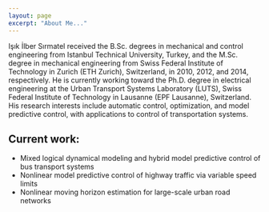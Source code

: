 ```yaml
---
layout: page
excerpt: "About Me..."
---
```


Işık İlber Sırmatel received the B.Sc. degrees in mechanical and control engineering from Istanbul Technical University, Turkey, and the M.Sc. degree in mechanical engineering from Swiss Federal Institute of Technology in Zurich (ETH Zurich), Switzerland, in 2010, 2012, and 2014, respectively. He is currently working toward the Ph.D. degree in electrical engineering at the Urban Transport Systems Laboratory (LUTS), Swiss Federal Institute of Technology in Lausanne (EPF Lausanne), Switzerland. His research interests include automatic control, optimization, and model predictive control, with applications to control of transportation systems.

## Current work:

- Mixed logical dynamical modeling and hybrid model predictive control of bus transport systems
- Nonlinear model predictive control of highway traffic via variable speed limits
- Nonlinear moving horizon estimation for large-scale urban road networks
